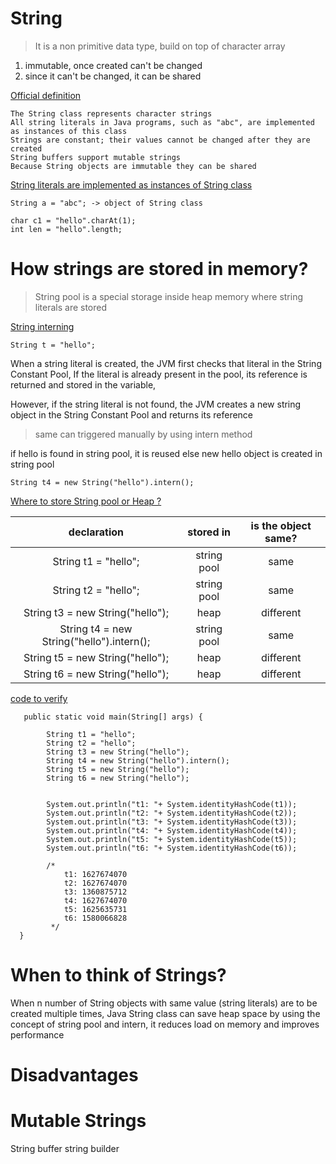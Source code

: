 # String

> It is a non primitive data type, build on top of character array   

1. immutable, once created can't be changed
2. since it can't be changed, it can be shared

<ins>Official definition</ins>  
```
The String class represents character strings  
All string literals in Java programs, such as "abc", are implemented as instances of this class 
Strings are constant; their values cannot be changed after they are created 
String buffers support mutable strings 
Because String objects are immutable they can be shared 
```       

<ins>String literals are implemented as instances of String class</ins>  
```
String a = "abc"; -> object of String class  

char c1 = "hello".charAt(1);
int len = "hello".length;
```

# How strings are stored in memory?

> String pool is a special storage inside heap memory where string literals are stored  

<ins>String interning</ins> 

```
String t = "hello"; 
```

When a string literal is created, the JVM first checks that literal in the String Constant Pool, If the literal is already present in the pool, its reference is returned and stored in the variable, 

However, if the string literal is not found, the JVM creates a new string object in the String Constant Pool and returns its reference  

> same can triggered manually by using intern method

if hello is found in string pool, it is reused else new hello object is created in string pool  

```
String t4 = new String("hello").intern();   
```

<ins>Where to store String pool or Heap ?</ins> 

| declaration | stored in | is the object same?
:---: | :---: | :---:
String t1 = "hello";                        | string pool   | same
String t2 = "hello";                        | string pool   | same    
String t3 = new String("hello");            | heap          | different
String t4 = new String("hello").intern();   | string pool   | same
String t5 = new String("hello");            | heap          | different
String t6 = new String("hello");            | heap          | different
  
<ins>code to verify</ins> 

```
   public static void main(String[] args) {

        String t1 = "hello";
        String t2 = "hello";
        String t3 = new String("hello");
        String t4 = new String("hello").intern();
        String t5 = new String("hello");
        String t6 = new String("hello");
        

        System.out.println("t1: "+ System.identityHashCode(t1));
        System.out.println("t2: "+ System.identityHashCode(t2));
        System.out.println("t3: "+ System.identityHashCode(t3));
        System.out.println("t4: "+ System.identityHashCode(t4));
        System.out.println("t5: "+ System.identityHashCode(t5));
        System.out.println("t6: "+ System.identityHashCode(t6));

        /*
            t1: 1627674070
            t2: 1627674070
            t3: 1360875712
            t4: 1627674070
            t5: 1625635731
            t6: 1580066828
         */
  }

```

# When to think of Strings? 

When n number of String objects with same value (string literals) are to be created multiple times, Java String class can save heap space by using the concept of string pool and intern, it reduces load on memory and improves performance 


# Disadvantages


# Mutable Strings

String buffer string builder



